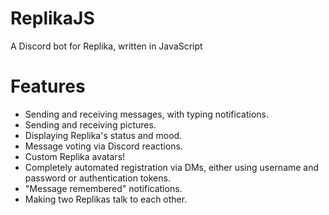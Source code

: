 # ReplikaJS
A Discord bot for Replika, written in JavaScript

# Features

* Sending and receiving messages, with typing notifications.
* Sending and receiving pictures.
* Displaying Replika's status and mood.
* Message voting via Discord reactions.
* Custom Replika avatars!
* Completely automated registration via DMs, either using username and password or authentication tokens.
* "Message remembered" notifications.
* Making two Replikas talk to each other.
